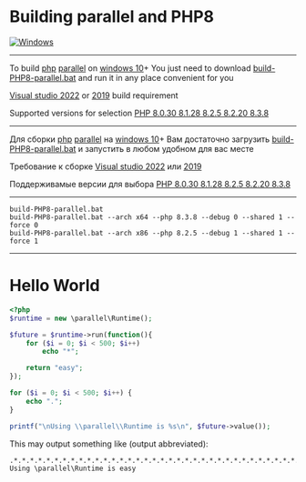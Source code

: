 Building parallel and PHP8
========
[![Windows](https://github.com/krakjoe/parallel/actions/workflows/windows.yml/badge.svg)](https://github.com/krakjoe/parallel/actions/workflows/windows.yml)

--------------------------------------------------------------------
To build [php](https://github.com/php/php-src) [parallel](https://github.com/krakjoe/parallel) on [windows 10](https://www.microsoft.com/ru-ru/software-download/windows10)+
You just need to download [build-PHP8-parallel.bat](https://github.com/testAccountDeltas/build-PHP8-parallel/blob/main/build-PHP8-parallel.bat) and run it in any place convenient for you

[Visual studio 2022](https://visualstudio.microsoft.com/ru/vs/community/) or [2019](https://learn.microsoft.com/ru-ru/visualstudio/releases/2019/redistribution#--download) build requirement

Supported versions for selection [PHP 8.0.30 8.1.28 8.2.5 8.2.20 8.3.8](https://windows.php.net/downloads/releases/archives/)

--------------------------------------------------------------------

Для сборки [php](https://github.com/php/php-src) [parallel](https://github.com/krakjoe/parallel) на [windows 10](https://www.microsoft.com/ru-ru/software-download/windows10)+
Вам достаточно загрузить [build-PHP8-parallel.bat](https://github.com/testAccountDeltas/build-PHP8-parallel/blob/main/build-PHP8-parallel.bat) и запустить в любом удобном для вас месте

Требование к сборке [Visual studio 2022](https://visualstudio.microsoft.com/ru/vs/community/) или [2019](https://learn.microsoft.com/ru-ru/visualstudio/releases/2019/redistribution#--download)

Поддерживамые версии для выбора [PHP 8.0.30 8.1.28 8.2.5 8.2.20 8.3.8](https://windows.php.net/downloads/releases/archives/)


--------------------------------------------------------------------

```
build-PHP8-parallel.bat
build-PHP8-parallel.bat --arch x64 --php 8.3.8 --debug 0 --shared 1 --force 0
build-PHP8-parallel.bat --arch x86 --php 8.2.5 --debug 1 --shared 1 --force 1
```

--------------------------------------------------------------------

Hello World
===========

```php
<?php
$runtime = new \parallel\Runtime();

$future = $runtime->run(function(){
    for ($i = 0; $i < 500; $i++)
        echo "*";

    return "easy";
});

for ($i = 0; $i < 500; $i++) {
    echo ".";
}

printf("\nUsing \\parallel\\Runtime is %s\n", $future->value());
```

This may output something like (output abbreviated):

```
.*.*.*.*.*.*.*.*.*.*.*.*.*.*.*.*.*.*.*.*.*.*.*.*.*.*.*.*.*.*.*.*.*.*.*.*.*.*.*.*.*.*.*.*.*.*.*.*.*.*.*.*.*
Using \parallel\Runtime is easy
```
